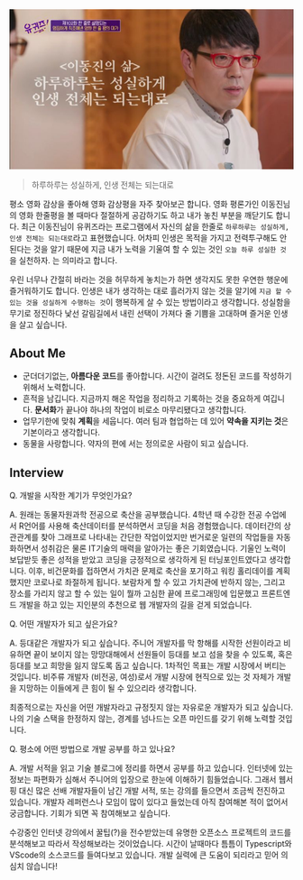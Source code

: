 <img src="/img/about.jpeg">

> 하루하루는 성실하게, 인생 전체는 되는대로

평소 영화 감상을 좋아해 영화 감상평을 자주 찾아보곤 합니다. 영화 평론가인 이동진님의 영화 한줄평을 볼 때마다 절절하게 공감하기도 하고 내가 놓친 부분을 깨닫기도 합니다. 최근 이동진님이 유퀴즈라는 프로그램에서 자신의 삶을 한줄로 `하루하루는 성실하게, 인생 전체는 되는대로`라고 표현했습니다. 어차피 인생은 목적을 가지고 전력투구해도 안된다는 것을 알기 때문에 지금 내가 노력을 기울여 할 수 있는 것인 `오늘 하루 성실한 것`을 실천하자. 는 의미라고 합니다.

우린 너무나 간절히 바라는 것을 허무하게 놓치는가 하면 생각지도 못한 우연한 행운에 즐거워하기도 합니다. 인생은 내가 생각하는 대로 흘러가지 않는 것을 알기에 `지금 할 수 있는 것을 성실하게 수행하는 것`이 행복하게 살 수 있는 방법이라고 생각합니다. 성실함을 무기로 정진하다 낯선 갈림길에서 내린 선택이 가져다 줄 기쁨을 고대하며 즐거운 인생을 살고 싶습니다.

## About Me

-   군더더기없는, **아름다운 코드**를 좋아합니다. 시간이 걸려도 정돈된 코드를 작성하기 위해서 노력합니다.
-   흔적을 남깁니다. 지금까지 해온 작업을 정리하고 기록하는 것을 중요하게 여깁니다. **문서화**가 끝나야 하나의 작업이 비로소 마무리됐다고 생각합니다.
-   업무기한에 맞춰 **계획**을 세웁니다. 여러 팀과 협업하는 데 있어 **약속을 지키는 것**은 기본이라고 생각합니다.
-   동물을 사랑합니다. 약자의 편에 서는 정의로운 사람이 되고 싶습니다.

## Interview

Q. 개발을 시작한 계기가 무엇인가요?

A. 원래는 동물자원과학 전공으로 축산을 공부했습니다. 4학년 때 수강한 전공 수업에서 R언어를 사용해 축산데이터를 분석하면서 코딩을 처음 경험했습니다. 데이터간의 상관관계를 찾아 그래프로 나타내는 간단한 작업이었지만 번거로운 일련의 작업들을 자동화하면서 성취감은 물론 IT기술의 매력을 알아가는 좋은 기회였습니다. 기울인 노력이 보답받듯 좋은 성적을 받았고 코딩을 긍정적으로 생각하게 된 터닝포인트였다고 생각합니다. 이후, 비건문화를 접하면서 가치관 문제로 축산을 포기하고 워킹 홀리데이를 계획했지만 코로나로 좌절하게 됩니다. 보람차게 할 수 있고 가치관에 반하지 않는, 그리고 장소를 가리지 않고 할 수 있는 일이 뭘까 고심한 끝에 프로그래밍에 입문했고 프론트엔드 개발을 하고 있는 지인분의 추천으로 웹 개발자의 길을 걷게 되었습니다.

Q. 어떤 개발자가 되고 싶은가요?

A. 등대같은 개발자가 되고 싶습니다. 주니어 개발자를 막 항해를 시작한 선원이라고 비유하면 끝이 보이지 않는 망망대해에서 선원들이 등대를 보고 섬을 찾을 수 있도록, 혹은 등대를 보고 희망을 잃지 않도록 돕고 싶습니다. 1차적인 목표는 개발 시장에서 버티는 것입니다. 비주류 개발자 (비전공, 여성)로서 개발 시장에 현직으로 있는 것 자체가 개발을 지망하는 이들에게 큰 힘이 될 수 있으리라 생각합니다.

최종적으로는 자신을 어떤 개발자라고 규정짓지 않는 자유로운 개발자가 되고 싶습니다. 나의 기술 스택을 한정하지 않는, 경계를 넘나드는 오픈 마인드를 갖기 위해 노력할 것입니다.

Q. 평소에 어떤 방법으로 개발 공부를 하고 있나요?

A. 개발 서적을 읽고 기술 블로그에 정리를 하면서 공부를 하고 있습니다. 인터넷에 있는 정보는 파편화가 심해서 주니어의 입장으로 한눈에 이해하기 힘들었습니다. 그래서 웹서핑 대신 많은 선배 개발자들이 남긴 개발 서적, 또는 강의를 들으면서 조금씩 전진하고 있습니다. 개발자 레퍼런스나 모임이 많이 있다고 들었는데 아직 참여해본 적이 없어서 궁금합니다. 기회가 되면 꼭 참여해보고 싶습니다.

수강중인 인터넷 강의에서 꿀팁(?)을 전수받았는데 유명한 오픈소스 프로젝트의 코드를 분석해보고 따라서 작성해보라는 것이었습니다. 시간이 날때마다 틈틈이 Typescript와 VScode의 소스코드를 들여다보고 있습니다. 개발 실력에 큰 도움이 되리라고 믿어 의심치 않습니다!
